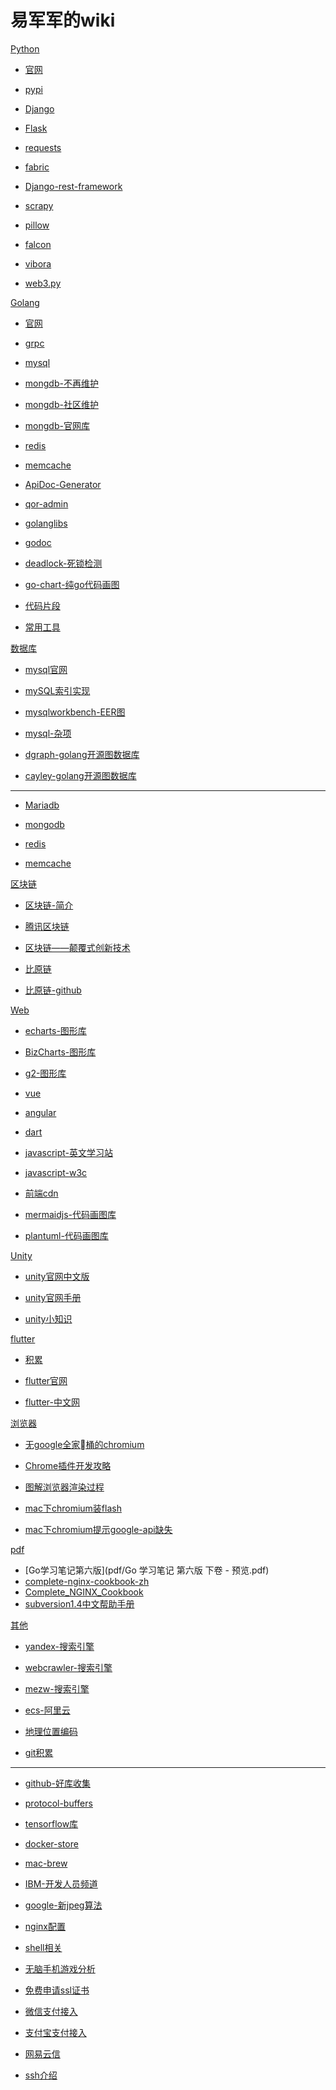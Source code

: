 # 易军军的wiki

[Python]()

* [官网](https://www.python.org/)

* [pypi](https://pypi.org/)

* [Django](https://www.djangoproject.com/)
  
* [Flask](http://flask.pocoo.org/)

* [requests](http://docs.python-requests.org/en/master/)

* [fabric](http://www.fabfile.org/)

* [Django-rest-framework](http://www.django-rest-framework.org/)

* [scrapy](https://scrapy.org/)

* [pillow](https://python-pillow.org)

* [falcon](https://falconframework.org/)

* [vibora](https://vibora.io/)

* [web3.py](https://github.com/pipermerriam/web3.py)

[Golang]()

* [官网](https://golang.google.cn/)

* [grpc](https://grpc.io/)

* [mysql](https://github.com/go-sql-driver/mysql)

* [mongdb-不再维护](https://github.com/go-mgo/mgo)

* [mongdb-社区维护](https://github.com/globalsign/mgo)

* [mongdb-官网库](https://github.com/mongodb/mongo-go-driver)

* [redis](https://github.com/go-redis/redis)

* [memcache](https://github.com/bradfitz/gomemcache)

* [ApiDoc-Generator](https://github.com/betacraft/yaag)

* [qor-admin](https://github.com/qor/admin)

* [golanglibs](https://golanglibs.com/)

* [godoc](https://godoc.org/)

* [deadlock-死锁检测](https://github.com/sasha-s/go-deadlock)

* [go-chart-纯go代码画图](https://github.com/wcharczuk/go-chart)

* [代码片段](golang/code_snippet.md)

* [常用工具](golang/tool.md)

[数据库]()

* [mysql官网](https://www.mysql.com/)

* [mySQL索引实现](http://blog.codinglabs.org/articles/theory-of-mysql-index.html)

* [mysqlworkbench-EER图](mysql/workbench-err.md)

* [mysql-杂项](mysql/util.md)

* [dgraph-golang开源图数据库](https://dgraph.io/)

* [cayley-golang开源图数据库](https://cayley.io/)

----

* [Mariadb](https://mariadb.org/)

* [mongodb](https://www.mongodb.com/)

* [redis](https://redis.io/)

* [memcache](https://www.memcached.org/)

[区块链]()

* [区块链-简介](blockchain/intro.md)

* [腾讯区块链](https://trustsql.qq.com/)

* [区块链——颠覆式创新技术](https://yq.aliyun.com/articles/60141)

* [比原链](http://bytom.io/)

* [比原链-github](https://github.com/Bytom/bytom)


[Web]()

* [echarts-图形库](http://echarts.baidu.com/)

* [BizCharts-图形库](https://github.com/alibaba/BizCharts)

* [g2-图形库](https://antv.alipay.com/zh-cn/g2/3.x/tutorial)

* [vue](https://cn.vuejs.org/)

* [angular](https://angular.io/)

* [dart](https://www.dartlang.org/)

* [javascript-英文学习站](https://www.javascript.com/)

* [javascript-w3c](http://www.w3school.com.cn/js/)

* [前端cdn](https://www.bootcdn.cn/)

* [mermaidjs-代码画图库](https://mermaidjs.github.io/)

* [plantuml-代码画图库](http://plantuml.com/)

[Unity]()

* [unity官网中文版](https://unity3d.com/cn)

* [unity官网手册](https://docs.unity3d.com/Manual/)

* [unity小知识](unity/util.md)

[flutter]()

* [积累](flutter/util.md)

* [flutter官网](https://flutter.io/)

* [flutter-中文网](https://flutterchina.club/)

[浏览器]()

* [无google全家桶的chromium](https://github.com/Eloston/ungoogled-chromium)

* [Chrome插件开发攻略](http://chromecj.com/dev/2018-07/1482.html)

* [图解浏览器渲染过程](https://github.com/abcrun/abcrun.github.com/issues/17)

* [mac下chromium装flash](browser/mac-chromium-flash.md)

* [mac下chromium提示google-api缺失](browser/mac-chromium-google-api.md)

[pdf]()
* [Go学习笔记第六版](pdf/Go 学习笔记 第六版 下卷 - 预览.pdf)
* [complete-nginx-cookbook-zh](pdf/complete-nginx-cookbook-zh.pdf)
* [Complete_NGINX_Cookbook](pdf/Complete_NGINX_Cookbook.pdf)
* [subversion1.4中文帮助手册](pdf/subversion1.4中文帮助手册.pdf)

[其他]()

* [yandex-搜索引擎](https://yandex.com/)

* [webcrawler-搜索引擎](http://www.webcrawler.com/)

* [mezw-搜索引擎](https://so.mezw.com/)

* [ecs-阿里云](other/ecs.md)

* [地理位置编码](other/geocode.md)

* [git积累](other/git.md)

----

* [github-好库收集](https://www.gitlogs.com/)

* [protocol-buffers](https://developers.google.cn/protocol-buffers/)

* [tensorflow库](https://tensorflow.google.cn/)

* [docker-store](https://store.docker.com/)

* [mac-brew](https://brew.sh/)

* [IBM-开发人员频道](https://www.ibm.com/developerworks/cn/)

* [google-新jpeg算法](https://github.com/google/guetzli)

* [nginx配置](other/nginx.md)

* [shell相关](other/shell.md)

* [无脑手机游戏分析](other/game_parse.md)

* [免费申请ssl证书](https://freessl.org/)

* [微信支付接入](https://pay.weixin.qq.com/)

* [支付宝支付接入](https://open.alipay.com/)

* [网易云信](https://netease.im/)

* [ssh介绍](https://www.cnblogs.com/dzblog/p/6930147.html)